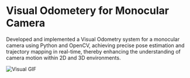 # Visual Odometery for Monocular Camera
Developed and implemented a Visual Odometry system for a monocular camera using Python and OpenCV, achieving precise pose estimation and trajectory mapping in real-time, thereby enhancing the understanding of camera motion within 2D and 3D environments.

![Visual GIF](https://github.com/jineshrs2398/Visual-Odometery-for-Monocular-Camera/blob/main/matches.gif)